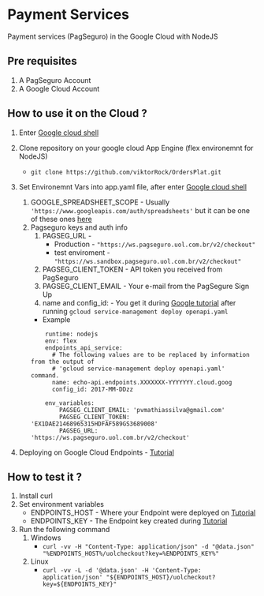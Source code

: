 # Payment Services

Payment services (PagSeguro) in the Google Cloud with NodeJS

## Pre requisites
1. A PagSeguro Account
1. A Google Cloud Account

## How to use it on the Cloud ?
1. Enter [Google cloud shell](https://cloud.google.com/shell/docs/quickstart?hl=pt-br)
1.  Clone repository on your google cloud App Engine (flex environemnt for NodeJS)
    * ```git clone https://github.com/viktorRock/OrdersPlat.git```
1.  Set Environemnt Vars into app.yaml file, after enter [Google cloud shell](https://cloud.google.com/shell/docs/quickstart?hl=pt-br)
   
    1. GOOGLE_SPREADSHEET_SCOPE - Usually ```'https://www.googleapis.com/auth/spreadsheets'``` but it can be one of these ones [here](https://developers.google.com/sheets/api/guides/authorizing)
    1. Pagseguro keys and auth info
        1. PAGSEG_URL - 
            * Production - ```"https://ws.pagseguro.uol.com.br/v2/checkout"```
            * test enviroment - ```"https://ws.sandbox.pagseguro.uol.com.br/v2/checkout"```
        1. PAGSEG_CLIENT_TOKEN - API token you received from PagSeguro
        1. PAGSEG_CLIENT_EMAIL - Your e-mail from the PagSegure Sign Up
        1. name and config_id: - You get it during [Google tutorial](https://cloud.google.com/endpoints/docs/deploy-an-api) after running ```gcloud service-management deploy openapi.yaml```
        * Example
        ```
            runtime: nodejs
            env: flex
            endpoints_api_service:
              # The following values are to be replaced by information from the output of
              # 'gcloud service-management deploy openapi.yaml' command.
              name: echo-api.endpoints.XXXXXXX-YYYYYYY.cloud.goog
              config_id: 2017-MM-DDzz

            env_variables:
                PAGSEG_CLIENT_EMAIL: 'pvmathiassilva@gmail.com'
                PAGSEG_CLIENT_TOKEN: 'EX1DAE21468965315HDFAF589GS3689008'
                PAGSEG_URL: 'https://ws.pagseguro.uol.com.br/v2/checkout'
        ```

  
1. Deploying on Google Cloud Endpoints - [Tutorial](https://cloud.google.com/endpoints/docs/quickstart-app-engine#node)

## How to test it ?
1. Install curl
1. Set environment variables
   * ENDPOINTS_HOST -  Where your Endpoint were deployed on [Tutorial](https://cloud.google.com/endpoints/docs/quickstart-app-engine#node)
   * ENDPOINTS_KEY -  The Endpoint key created during [Tutorial](https://cloud.google.com/endpoints/docs/quickstart-app-engine#node)
1. Run the following command 
   1. Windows
      * ``` curl -vv -H "Content-Type: application/json" -d "@data.json"  "%ENDPOINTS_HOST%/uolcheckout?key=%ENDPOINTS_KEY%"  ```
   1. Linux
      * ``` curl -vv -L -d '@data.json' -H 'Content-Type: application/json' "${ENDPOINTS_HOST}/uolcheckout?key=${ENDPOINTS_KEY}" ```
